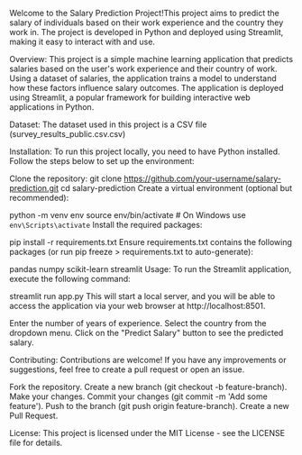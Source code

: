 Welcome to the Salary Prediction Project!This project aims to predict the salary of individuals based on their work experience and the country they work in. The project is developed in Python and deployed using Streamlit, making it easy to interact with and use.

Overview:
This project is a simple machine learning application that predicts salaries based on the user's work experience and their country of work. Using a dataset of salaries, the application trains a model to understand how these factors influence salary outcomes. The application is deployed using Streamlit, a popular framework for building interactive web applications in Python.

Dataset:
The dataset used in this project is a CSV file (survey_results_public.csv.csv)

Installation:
To run this project locally, you need to have Python installed. Follow the steps below to set up the environment:

Clone the repository:
git clone https://github.com/your-username/salary-prediction.git
cd salary-prediction
Create a virtual environment (optional but recommended):

python -m venv env
source env/bin/activate   # On Windows use `env\Scripts\activate`
Install the required packages:


pip install -r requirements.txt
Ensure requirements.txt contains the following packages (or run pip freeze > requirements.txt to auto-generate):

pandas
numpy
scikit-learn
streamlit
Usage:
To run the Streamlit application, execute the following command:


streamlit run app.py
This will start a local server, and you will be able to access the application via your web browser at http://localhost:8501.

Enter the number of years of experience.
Select the country from the dropdown menu.
Click on the "Predict Salary" button to see the predicted salary.

Contributing: 
Contributions are welcome! If you have any improvements or suggestions, feel free to create a pull request or open an issue.

Fork the repository.
Create a new branch (git checkout -b feature-branch).
Make your changes.
Commit your changes (git commit -m 'Add some feature').
Push to the branch (git push origin feature-branch).
Create a new Pull Request.

License:
This project is licensed under the MIT License - see the LICENSE file for details.
